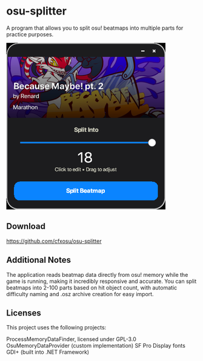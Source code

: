# osu-splitter

A program that allows you to split osu! beatmaps into multiple parts for practice purposes.

![osu! Beatmap Splitter](screenshots/osu-splitter.png)

## Download

https://github.com/cfxosu/osu-splitter

## Additional Notes

The application reads beatmap data directly from osu! memory while the game is running, making it incredibly responsive and accurate. You can split beatmaps into 2-100 parts based on hit object count, with automatic difficulty naming and .osz archive creation for easy import.

## Licenses

This project uses the following projects:

ProcessMemoryDataFinder, licensed under GPL-3.0
OsuMemoryDataProvider (custom implementation)
SF Pro Display fonts
GDI+ (built into .NET Framework)
